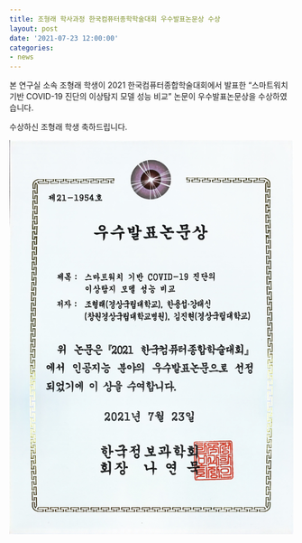 ```yaml
---
title: 조형래 학사과정 한국컴퓨터종학학술대회 우수발표논문상 수상
layout: post
date: '2021-07-23 12:00:00'
categories:
- news
---
```


본 연구실 소속 조형래 학생이 2021 한국컴퓨터종합학술대회에서 발표한 “스마트워치 기반 COVID-19 진단의 이상탐지 모델 성능 비교” 논문이 우수발표논문상을 수상하였습니다. 

수상하신 조형래 학생 축하드립니다.


<img src="/post_image/210723_우수발표논문상.jpg" width="700">